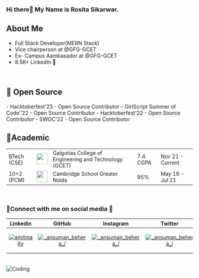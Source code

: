 ### Hi there👋 My Name is Rosita Sikarwar.
<h2 align="left">About Me</h2>

- Full Stack Developer(MERN Stack)
- Vice chairperson at @GFG-GCET
- Ex- Campus Aambasador at @GFG-GCET
- 8.5K+ LinkedIn 🚀  
<br>
<h2 align="left">🥑 Open Source </h2>
- Hacktoberfest'23 - Open Source Contributor 
- GirlScript Summer of Code’'22 - Open Source Contributor 
- Hacktoberfest'22 - Open Source Contributor 
- SWOC'22 - Open Source Contributor 

 <br>
 
<h2>📔Academic  </h2>

| | |  || | 
|-----------|-----------|-----------|-----------|-----------|
| BTech (CSE) | <img src="https://upload.wikimedia.org/wikipedia/en/6/64/Galgotias_University_logo_seal.jpg" width="30" height="30"/> | Galgotias College of Engineering and Technology (GCET)  | 7.4 CGPA | Nov 21 - Current |
| 10+2 (PCM) | <img src="https://encrypted-tbn0.gstatic.com/images?q=tbn:ANd9GcRHiLA6xbtZJB-kpzF57VjI8P2UxVi6KLDGSUPDFM46fgKwMdCgaQpXejaxJQP3O17hVUo&usqp=CAU" width="30" height="30"/> | Cambridge School Greater Noida | 95% | May 19 - Jul 21 |

<br>

<h3 align="left">💫Connect with me on social media 📱 </h3>

| Linkedin | GitHub | Instagram | Twitter | Mail |
|-----------|-----------|-----------|-----------|-----------|
| <p align="center"><a href="https://www.linkedin.com/in/rosita-sikarwar" target="blank"><img align="center" src="https://raw.githubusercontent.com/rahuldkjain/github-profile-readme-generator/master/src/images/icons/Social/linked-in-alt.svg" alt="amitmaity" height="30" width="40" /></a></p> | <p align="center"> <a href="https://github.com/Rositasikarwar" target="blank"><img align="center" src="https://raw.githubusercontent.com/rahuldkjain/github-profile-readme-generator/master/src/images/icons/Social/github.svg" alt="_ansuman_behera_/" height="30" width="40" /></a> </p> |<p align="center"><a href="https://www.instagram.com/dessert_soul.4" target="blank"><img align="center" src="https://raw.githubusercontent.com/rahuldkjain/github-profile-readme-generator/master/src/images/icons/Social/instagram.svg" alt="_ansuman_behera_/" height="30" width="40" /></a></p> |<p align="center"> <a href="https://twitter.com/rosita_sikarwar" target="blank"><img align="center" src="https://raw.githubusercontent.com/rahuldkjain/github-profile-readme-generator/master/src/images/icons/Social/twitter.svg" alt="_ansuman_behera_/" height="30" width="40" /></a> </p> |<p align="center"><a href="mailto:roshitasikarwar@gmail.com" target="blank"><img align="center" src="https://github.com/shruti-mayank/shruti-mayank/blob/main/assets/gmail.png" alt="_ansuman_behera_/" height="30" width="40" /></a></p> |
   
<br>

<img align="center" alt="Coding" width="400" src="https://media0.giphy.com/media/26tn33aiTi1jkl6H6/giphy.gif?cid=ecf05e47hdjwauhmxun8qt7hh0fy0engzbvfw5dqv1vzm4ws&rid=giphy.gif&ct=g">
